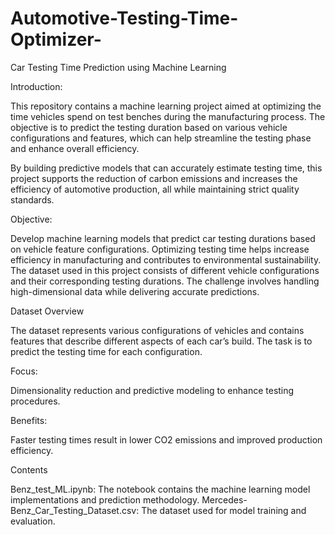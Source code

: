 # Automotive-Testing-Time-Optimizer-
Car Testing Time Prediction using Machine Learning

Introduction:

This repository contains a machine learning project aimed at optimizing the time vehicles spend on test benches during the manufacturing process. The objective is to predict the testing duration based on various vehicle configurations and features, which can help streamline the testing phase and enhance overall efficiency.

By building predictive models that can accurately estimate testing time, this project supports the reduction of carbon emissions and increases the efficiency of automotive production, all while maintaining strict quality standards.

Objective:

Develop machine learning models that predict car testing durations based on vehicle feature configurations.
Optimizing testing time helps increase efficiency in manufacturing and contributes to environmental sustainability.
The dataset used in this project consists of different vehicle configurations and their corresponding testing durations. The challenge involves handling high-dimensional data while delivering accurate predictions.

Dataset Overview

The dataset represents various configurations of vehicles and contains features that describe different aspects of each car’s build. The task is to predict the testing time for each configuration.

Focus:

Dimensionality reduction and predictive modeling to enhance testing procedures.

Benefits: 

Faster testing times result in lower CO2 emissions and improved production efficiency.

Contents

Benz_test_ML.ipynb: The notebook contains the machine learning model implementations and prediction methodology.
Mercedes-Benz_Car_Testing_Dataset.csv: The dataset used for model training and evaluation.
